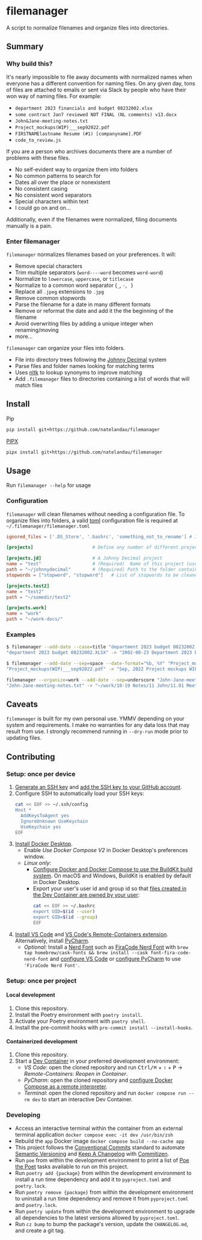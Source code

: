 # filemanager

A script to normalize filenames and organize files into directories.

## Summary

### Why build this?

It's nearly impossible to file away documents with normalized names when everyone has a different convention for naming files. On any given day, tons of files are attached to emails or sent via Slack by people who have their won way of naming files. For example:

-   `department 2023 financials and budget 08232002.xlsx`
-   `some contract Jan7 reviewed NOT FINAL (NL comments) v13.docx`
-   `John&Jane-meeting-notes.txt`
-   `Project_mockups(WIP)___sep92022.pdf`
-   `FIRSTNAMElastname Resume (#1) [companyname].PDF`
-   `code_to_review.js`

If you are a person who archives documents there are a number of problems with these files.

-   No self-evident way to organize them into folders
-   No common patterns to search for
-   Dates all over the place or nonexistent
-   No consistent casing
-   No consistent word separators
-   Special characters within text
-   I could go on and on...

Additionally, even if the filenames were normalized, filing documents manually is a pain.

### Enter filemanager

`filemanager` normalizes filenames based on your preferences. It will:

-   Remove special characters
-   Trim multiple separators (`word----word` becomes `word-word`)
-   Normalize to `lowercase`, `uppercase`, or `titlecase`
-   Normalize to a common word separator (`_`, `-`, ` `)
-   Replace all `.jpeg` extensions to `.jpg`
-   Remove common stopwords
-   Parse the filename for a date in many different formats
-   Remove or reformat the date and add it the the beginning of the filename
-   Avoid overwriting files by adding a unique integer when renaming/moving
-   more...

`filemanager` can organize your files into folders.

-   File into directory trees following the [Johnny Decimal](https://johnnydecimal.com) system
-   Parse files and folder names looking for matching terms
-   Uses [nltk](https://www.nltk.org) to lookup synonyms to improve matching
-   Add `.filemanager` files to directories containing a list of words that will match files

## Install

Pip

```bash
pip install git+https://github.com/natelandau/filemanager
```

[PIPX](https://pypa.github.io/pipx/)

```bash
pipx install git+https://github.com/natelandau/filemanager
```

## Usage

Run `filemanager --help` for usage

### Configuration

`filemanager` will clean filenames without needing a configuration file. To organize files into folders, a valid [toml](https://toml.io/en/) configuration file is required at `~/.filemanager/filemanager.toml`

```toml
ignored_files = ['.DS_Store', '.bashrc', 'something_not_to_rename'] # If cleaning an entire directory, files in this list will be skipped

[projects]                      # Define any number of different projects

[projects.jd]                   # A Johnny Decimal project
name = "test"                   # (Required)  Name of this project (used as a command line option --organize=test)
path = "~/johnnydecimal"        # (Required) Path to the folder containing the Johnny Decimal project
stopwords = ["stopword", "stopword"]   # List of stopwords to be cleaned from filenames within this project

[projects.test2]
name = "test2"
path = "~/somedir/test2"

[projects.work]
name = "work"
path = "~/work-docs/"
```

### Examples

```bash
$ filemanager --add-date --case=title "department 2023 budget 08232002.XLSX"
"department 2023 budget 08232002.XLSX" -> "2002-08-23 Department 2023 budget.xlsx"

$ filemanager --add-date --sep=space --date-format="%b, %Y" "Project_mockups(WIP)___sep92022.pdf"
"Project_mockups(WIP)___sep92022.pdf" -> "Sep, 2022 Project mockups WIP.pdf"

filemanager --organize=work --add-date --sep=underscore "John-Jane-meeting-notes.txt"
"John-Jane-meeting-notes.txt" -> "~/work/10-19 Notes/11 John/11.01 Meetings/2022-09-01_John_Jane_meeting_notes.txt"
```

## Caveats

`filemanager` is built for my own personal use. YMMV depending on your system and requirements. I make no warranties for any data loss that may result from use. I strongly recommend running in `--dry-run` mode prior to updating files.

## Contributing

### Setup: once per device

1. [Generate an SSH key](https://docs.github.com/en/authentication/connecting-to-github-with-ssh/generating-a-new-ssh-key-and-adding-it-to-the-ssh-agent#generating-a-new-ssh-key) and [add the SSH key to your GitHub account](https://docs.github.com/en/authentication/connecting-to-github-with-ssh/adding-a-new-ssh-key-to-your-github-account).
1. Configure SSH to automatically load your SSH keys:
    ```sh
    cat << EOF >> ~/.ssh/config
    Host *
      AddKeysToAgent yes
      IgnoreUnknown UseKeychain
      UseKeychain yes
    EOF
    ```
1. [Install Docker Desktop](https://www.docker.com/get-started).
    - Enable _Use Docker Compose V2_ in Docker Desktop's preferences window.
    - _Linux only_:
        - [Configure Docker and Docker Compose to use the BuildKit build system](https://docs.docker.com/develop/develop-images/build_enhancements/#to-enable-buildkit-builds). On macOS and Windows, BuildKit is enabled by default in Docker Desktop.
        - Export your user's user id and group id so that [files created in the Dev Container are owned by your user](https://github.com/moby/moby/issues/3206):
            ```sh
            cat << EOF >> ~/.bashrc
            export UID=$(id --user)
            export GID=$(id --group)
            EOF
            ```
1. [Install VS Code](https://code.visualstudio.com/) and [VS Code's Remote-Containers extension](https://marketplace.visualstudio.com/items?itemName=ms-vscode-remote.remote-containers). Alternatively, install [PyCharm](https://www.jetbrains.com/pycharm/download/).
    - _Optional:_ Install a [Nerd Font](https://www.nerdfonts.com/font-downloads) such as [FiraCode Nerd Font](https://github.com/ryanoasis/nerd-fonts/tree/master/patched-fonts/FiraCode) with `brew tap homebrew/cask-fonts && brew install --cask font-fira-code-nerd-font` and [configure VS Code](https://github.com/tonsky/FiraCode/wiki/VS-Code-Instructions) or [configure PyCharm](https://github.com/tonsky/FiraCode/wiki/Intellij-products-instructions) to use `'FiraCode Nerd Font'`.

### Setup: once per project

#### Local development

1. Clone this repository.
2. Install the Poetry environment with `poetry install`.
3. Activate your Poetry environment with `poetry shell`.
4. Install the pre-commit hooks with `pre-commit install --install-hooks`.

#### Containerized development

1. Clone this repository.
2. Start a [Dev Container](https://code.visualstudio.com/docs/remote/containers) in your preferred development environment:
    - _VS Code_: open the cloned repository and run <kbd>Ctrl/⌘</kbd> + <kbd>⇧</kbd> + <kbd>P</kbd> → _Remote-Containers: Reopen in Container_.
    - _PyCharm_: open the cloned repository and [configure Docker Compose as a remote interpreter](https://www.jetbrains.com/help/pycharm/using-docker-compose-as-a-remote-interpreter.html#docker-compose-remote).
    - _Terminal_: open the cloned repository and run `docker compose run --rm dev` to start an interactive Dev Container.

### Developing

-   Access an interactive terminal within the container from an external terminal application `docker compose exec -it dev /usr/bin/zsh`
-   Rebuild the `app` Docker image `docker compose build --no-cache app`
-   This project follows the [Conventional Commits](https://www.conventionalcommits.org/) standard to automate [Semantic Versioning](https://semver.org/) and [Keep A Changelog](https://keepachangelog.com/) with [Commitizen](https://github.com/commitizen-tools/commitizen).
-   Run `poe` from within the development environment to print a list of [Poe the Poet](https://github.com/nat-n/poethepoet) tasks available to run on this project.
-   Run `poetry add {package}` from within the development environment to install a run time dependency and add it to `pyproject.toml` and `poetry.lock`.
-   Run `poetry remove {package}` from within the development environment to uninstall a run time dependency and remove it from `pyproject.toml` and `poetry.lock`.
-   Run `poetry update` from within the development environment to upgrade all dependencies to the latest versions allowed by `pyproject.toml`.
-   Run `cz bump` to bump the package's version, update the `CHANGELOG.md`, and create a git tag.

```

```
